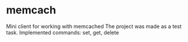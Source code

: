 # memcach
Mini client for working with memcached
The project was made as a test task.
Implemented commands: set, get, delete
